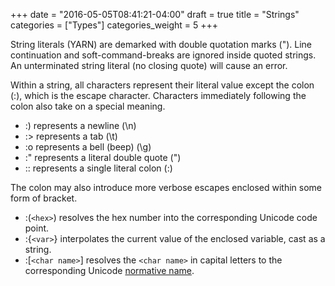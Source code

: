 +++
date = "2016-05-05T08:41:21-04:00"
draft = true
title = "Strings"
categories = ["Types"]
categories_weight = 5
+++

String literals (YARN) are demarked with double quotation marks ("). Line continuation and soft-command-breaks are ignored inside quoted strings. An unterminated string literal (no closing quote) will cause an error.

Within a string, all characters represent their literal value except the colon (:), which is the escape character. Characters immediately following the colon also take on a special meaning.

*   :) represents a newline (\n)
*   :> represents a tab (\t)
*   :o represents a bell (beep) (\g)
*   :" represents a literal double quote (")
*   :: represents a single literal colon (:)

The colon may also introduce more verbose escapes enclosed within some form of bracket.

*   :(`<hex>`) resolves the hex number into the corresponding Unicode code point.
*   :{`<var>`} interpolates the current value of the enclosed variable, cast as a string.
*   :[`<char name>`] resolves the `<char name>` in capital letters to the corresponding Unicode [normative name](http://www.unicode.org/Public/4.1.0/ucd/NamesList.txt).